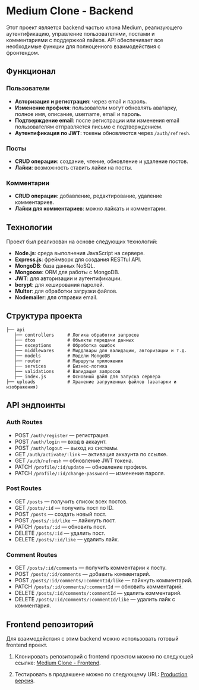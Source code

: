 ﻿# Medium Clone - Backend

Этот проект является backend частью клона Medium, реализующего аутентификацию, управление пользователями, постами и комментариями с поддержкой лайков. API обеспечивает все необходимые функции для полноценного взаимодействия с фронтендом.

## Функционал

### Пользователи
- **Авторизация и регистрация**: через email и пароль.
- **Изменение профиля**: пользователи могут обновлять аватарку, полное имя, описание, username, email и пароль.
- **Подтверждение email**: после регистрации или изменения email пользователям отправляется письмо с подтверждением.
- **Аутентификация по JWT**: токены обновляются через `/auth/refresh`.

### Посты
- **CRUD операции**: создание, чтение, обновление и удаление постов.
- **Лайки**: возможность ставить лайки на посты.

### Комментарии
- **CRUD операции**: добавление, редактирование, удаление комментариев.
- **Лайки для комментариев**: можно лайкать и комментарии.

## Технологии

Проект был реализован на основе следующих технологий:
- **Node.js**: среда выполнения JavaScript на сервере.
- **Express.js**: фреймворк для создания RESTful API.
- **MongoDB**: база данных NoSQL.
- **Mongoose**: ORM для работы с MongoDB.
- **JWT**: для авторизации и аутентификации.
- **bcrypt**: для хеширования паролей.
- **Multer**: для обработки загрузки файлов.
- **Nodemailer**: для отправки email.

## Структура проекта

```
├── api
   ├── controllers     # Логика обработки запросов
   ├── dtos            # Объекты передачи данных
   ├── exceptions      # Обработка ошибок
   ├── middlewares     # Миддлвары для валидации, авторизации и т.д.
   ├── models          # Модели MongoDB
   ├── router          # Маршруты приложения
   ├── services        # Бизнес-логика
   ├── validations     # Валидация запросов
   ├── index.js        # Основной файл для запуска сервера
├── uploads            # Хранение загруженных файлов (аватарки и изображения)
```

## API эндпоинты

### Auth Routes

- POST `/auth/register` — регистрация.
- POST `/auth/login` — вход в аккаунт.
- POST `/auth/logout` — выход из системы.
- GET `/auth/activate/:link` — активация аккаунта по ссылке.
- GET `/auth/refresh` — обновление JWT токена.
- PATCH `/profile/:id/update` — обновление профиля.
- PATCH `/profile/:id/change-password` — изменение пароля.

### Post Routes

- GET `/posts` — получить список всех постов.
- GET `/posts/:id` — получить пост по ID.
- POST `/posts` — создать новый пост.
- POST `/posts/:id/like` — лайкнуть пост.
- PATCH `/posts/:id` — обновить пост.
- DELETE `/posts/:id` — удалить пост.
- DELETE `/posts/:id/like` — удалить лайк.

### Comment Routes

- GET `/posts/:id/comments` — получить комментарии к посту.
- POST `/posts/:id/comments` — добавить комментарий.
- POST `/posts/:id/comments/:commentId/like` — лайкнуть комментарий.
- PATCH `/posts/:id/comments/:commentId` — обновить комментарий.
- DELETE `/posts/:id/comments/:commentId` — удалить комментарий.
- DELETE `/posts/:id/comments/:commentId/like` — удалить лайк с комментария.

## Frontend репозиторий

Для взаимодействия с этим backend можно использовать готовый frontend проект.

1. Клонировать репозиторий с frontend проектом можно по следующей ссылке: [Medium Clone - Frontend](https://github.com/Aliskhan228/medium-clone-frontend.git).

2. Тестировать в продакшене можно по следующему URL: [Production версия](https://newmedium.vercel.app).
